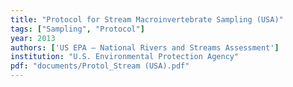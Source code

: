 ```yaml
---
title: "Protocol for Stream Macroinvertebrate Sampling (USA)"
tags: ["Sampling", "Protocol"]
year: 2013
authors: ['US EPA – National Rivers and Streams Assessment']
institution: "U.S. Environmental Protection Agency"
pdf: "documents/Protol_Stream (USA).pdf"
---
```

